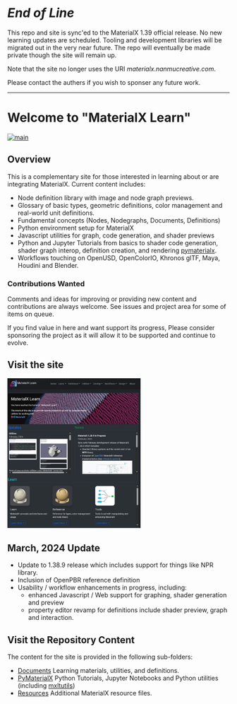 # *End of Line*

This repo and site is sync'ed to the MaterialX 1.39 official release. No new learning updates are scheduled. Tooling and development libraries will be migrated out
in the very near future. The repo will eventually be made private though the site will remain up. 

Note that the site no longer uses the URI <em>materialx.nanmucreative.com</em>.

Please contact the authers if you wish to sponser any future work.

<hr>

# Welcome to "MaterialX Learn"
[![main](https://github.com/kwokcb/MaterialX_Plus/actions/workflows/main.yml/badge.svg)](https://github.com/kwokcb/MaterialX_Plus/actions/workflows/main.yml)

## Overview

This is a complementary site for those interested in learning about or are integrating MaterialX. Current content includes:
* Node definition library with image and node graph previews. 
* Glossary of basic types, geometric definitions, color management and real-world unit definitions. 
* Fundamental concepts (Nodes, Nodegraphs, Documents, Definitions) 
* Python environment setup for MaterialX
* Javascript utilities for graph, code generation, and shader previews
* Python and Jupyter Tutorials from basics to shader code generation, shader graph interop, definition creation, and rendering [pymaterialx](pymaterialx).
* Workflows touching on OpenUSD, OpenColorIO, Khronos glTF, Maya, Houdini and Blender.

### Contributions Wanted

Comments and ideas for improving or providing new content and contributions are always welcome. See issues and project area for some of items on queue.

If you find value in here and want support its progress, Please consider sponsoring the project as it will allow it to be supported and continue to evolve.

## Visit the site 
<a href="https://kwokcb.github.io/MaterialX_Learn/">
<img src="./documents/images/march_2024_1.38.9_final.png" width="60%">
</a>

## March, 2024 Update
* Update to 1.38.9 release which includes support for things like NPR library. 
* Inclusion of OpenPBR reference definition 
* Usability / workflow enhancements in progress, including:
  * enhanced Javascript / Web support for graphing, shader generation and preview
  * property editor revamp for definitions include shader preview, graph and interaction.

## Visit the Repository Content
The content for the site is provided in the following sub-folders:

* [Documents](documents) Learning materials, utilities, and definitions.
* [PyMaterialX](pymaterialx) Python Tutorials,  Jupyter Notebooks and Python utilities (including [mxltutils](pymaterialx/mtlxutils))
* [Resources](resources) Additional MaterialX resource files.

